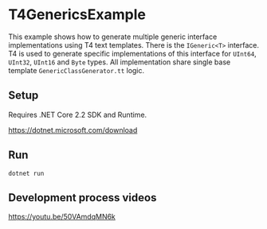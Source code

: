 # T4GenericsExample
This example shows how to generate multiple generic interface implementations using T4 text templates.
There is the `IGeneric<T>` interface.
T4 is used to generate specific implementations of this interface for `UInt64`, `UInt32`, `UInt16` and `Byte` types.
All implementation share single base template `GenericClassGenerator.tt` logic.

## Setup
Requires .NET Core 2.2 SDK and Runtime.

https://dotnet.microsoft.com/download

## Run
```
dotnet run
```

## Development process videos
https://youtu.be/50VAmdqMN6k
